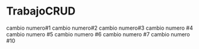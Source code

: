 # TrabajoCRUD
cambio numero#1
cambio numero#2
cambio numero#3
cambio numero #4
cambio numero #5
cambio numero #6
cambio numero #7
cambio numero #10
